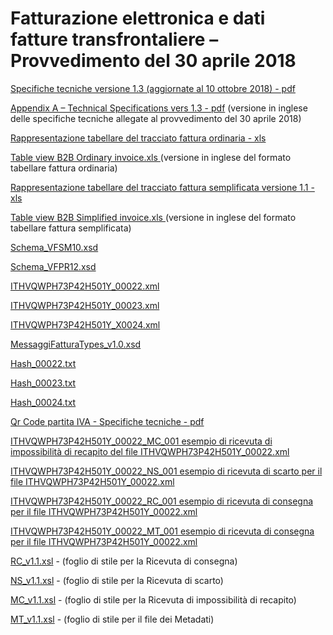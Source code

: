 # Fatturazione elettronica e dati fatture transfrontaliere – Provvedimento del 30 aprile 2018



 [Specifiche tecniche versione 1.3 (aggiornate al 10 ottobre 2018) - pdf](Allegato+A+-+Specifiche+tecniche+vers+1.3.pdf)

 [Appendix A – Technical Specifications vers 1.3 - pdf](Appendix+A+-+Technical+Specifications+vers+1.3.pdf) (versione in inglese delle specifiche tecniche allegate al provvedimento del 30 aprile 2018)

 [Rappresentazione tabellare del tracciato fattura ordinaria - xls](Rappresentazione+tabellare+del+tracciato+fattura+ordinaria.xls)

 [Table view B2B Ordinary invoice.xls ](Table+view+B2B+Ordinary+invoice.xls)(versione in inglese del formato tabellare fattura ordinaria)

 [Rappresentazione tabellare del tracciato fattura semplificata versione 1.1 - xls](Formato+XMLprs_1.1.xls)

 [Table view B2B Simplified invoice.xls ](Table+view+B2B+Semplified+invoice_01.xls)(versione in inglese del formato tabellare fattura semplificata)

 [Schema_VFSM10.xsd](Schema_VFSM10.xsd)

 [Schema_VFPR12.xsd](Schema_VFPR12.xsd)

 [ITHVQWPH73P42H501Y_00022.xml](ITHVQWPH73P42H501Y_00022_NS__001.xml)

 [ITHVQWPH73P42H501Y_00023.xml](ITHVQWPH73P42H501Y_00023.xml)

 [ITHVQWPH73P42H501Y_X0024.xml](ITHVQWPH73P42H501Y_X0024.xml)

 [MessaggiFatturaTypes_v1.0.xsd](MessaggiFatturaTypes_v1.0.xsd)

 [Hash_00022.txt](Hash_00022.txt)

 [Hash_00023.txt](Hash_00023.txt)

 [Hash_00024.txt](Hash_00024.txt)

 [Qr Code partita IVA - Specifiche tecniche - pdf](QrCode-partitaIVA_Specifiche-tecniche.pdf)

 [ITHVQWPH73P42H501Y_00022_MC_001 esempio di ricevuta di impossibilità di recapito del file ITHVQWPH73P42H501Y_00022.xml](ITHVQWPH73P42H501Y_00022_MC_001.xml)

 [ITHVQWPH73P42H501Y_00022_NS_001 esempio di ricevuta di scarto per il file ITHVQWPH73P42H501Y_00022.xml](ITHVQWPH73P42H501Y_00022_NS_001.xml)

 [ITHVQWPH73P42H501Y_00022_RC_001 esempio di ricevuta di consegna per il file ITHVQWPH73P42H501Y_00022.xml](ITHVQWPH73P42H501Y_00022_RC_001.xml)

 [ITHVQWPH73P42H501Y_00022_MT_001 esempio di ricevuta di consegna per il file ITHVQWPH73P42H501Y_00022.xml](ITHVQWPH73P42H501Y_00022_MT_001.xml)

 [RC_v1.1.xsl](RC_v1.1/RC_v1.1.xsl) - (foglio di stile per la Ricevuta di consegna)

 [NS_v1.1.xsl](NS_v1.1/NS_v1.1.xsl) - (foglio di stile per la Ricevuta di scarto)

 [MC_v1.1.xsl](MC_v1.1/MC_v1.1.xsl) - (foglio di stile per la Ricevuta di impossibilità di recapito)

 [MT_v1.1.xsl](MT_v1.1.xsl) - (foglio di stile per il file dei Metadati)

